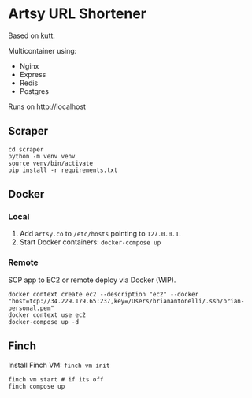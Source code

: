 # Artsy URL Shortener

Based on [kutt](https://github.com/thedevs-network/kutt).

Multicontainer using:
- Nginx
- Express
- Redis
- Postgres

Runs on http://localhost

## Scraper

```
cd scraper
python -m venv venv
source venv/bin/activate
pip install -r requirements.txt
```

## Docker

### Local

1. Add `artsy.co` to `/etc/hosts` pointing to `127.0.0.1`.
2. Start Docker containers: `docker-compose up`

### Remote

SCP app to EC2 or remote deploy via Docker (WIP).

```
docker context create ec2 --description "ec2" --docker "host=tcp://34.229.179.65:237,key=/Users/brianantonelli/.ssh/brian-personal.pem"
docker context use ec2
docker-compose up -d
```

## Finch

Install Finch VM: `finch vm init`

```
finch vm start # if its off
finch compose up
```